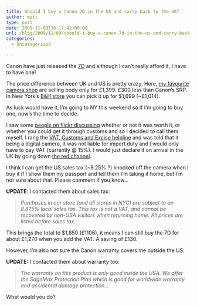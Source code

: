 ```yaml
---
title: Should I buy a Canon 7D in the US and carry back to the UK?
author: matt
type: post
date: 2009-11-09T16:17:42+00:00
url: /blog/2009/11/09/should-i-buy-a-canon-7d-in-the-us-and-carry-back-to-the-uk/
categories:
  - Uncategorized

---
```

Canon have just released the [7D][1] and although I can’t really afford it, I have to have one!

The price difference between UK and US is pretty crazy. Here, [my favourite camera shop][2] are selling body only for £1,399. £300 less than Canon’s SRP. In New York’s [B&H store][3] you can pick it up for $1,699 (~£1,014).

As luck would have it, I’m going to NY this weekend so if I’m going to buy one, now’s the time to decide.

I saw some [people on flickr discussing][4] whether or not it was worth it, or whether you could get it through customs and so I decided to call them myself. I rang the [VAT, Customs and Excise helpline][5] and was told that it being a digital camera, it was not liable for import duty and I would only have to pay VAT (currently @ 15%). I would just declare it on arrival in the UK by going down [the red channel][6].

I think I can get the US sales tax (~8.25% ?) knocked off the camera when I buy it if I show them my passport and tell them I’m taking it home, but I’m not sure about that. Please comment if you know…

**UPDATE**: I contacted them about sales tax:

> _Purchases in our store (and all stores in NYC) are subject to an 8.875% local sales tax. This tax is not a VAT, and cannot be recovered by non-USA visitors when returning home. All prices are listed before sales tax._

This brings the total to $1,850 (£1106), it means I can still buy the 7D for about £1,270 when you add the VAT. A saving of £130.

However, I’m also not sure the Canon warranty covers me outside the US.

**UPDATE:** I contacted them about warranty too:

> _The warranty on this product is only good inside the USA. We offer the SageMax Protection Plan which is good for worldwide warranty and accidental damage protection…_

What would you do?

 [1]: http://www.canon.co.uk/For_Home/Product_Finder/Cameras/Digital_SLR/EOS_7D/index.asp
 [2]: http://www.bristolcameras.co.uk/p-canon-eos-7d-body.htm
 [3]: http://www.bhphotovideo.com/c/product/646908-REG/Canon_3814B004_EOS_7D_SLR_Digital.html
 [4]: http://www.flickr.com/groups/canondslr/discuss/72157622193242822/
 [5]: http://www.hmrc.gov.uk/customs/tax-and-duty.htm#4
 [6]: http://en.wikipedia.org/wiki/Customs#Red_and_Green_Channels